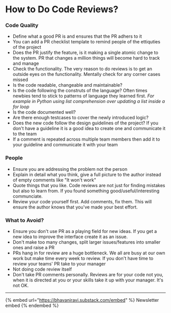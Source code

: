 # How to Do Code Reviews?

### Code Quality

- Define what a good PR is and ensures that the PR adhers to it
- You can add a PR checklist template to remind people of the ettiquties of the project
- Does the PR justify the feature, is it making a single atomic change to the system. PR that changes a million things will become hard to track and manage
- Check the functionality. The very reason to do reviews is to get an outside eyes on the functionality. Mentally check for any corner cases missed
- Is the code readable, changeable and maintainable?
- Is the code following the construts of the language? Often times newbies tend to stick to patterns of language they learned first. _For example in Python using list comprehension over updating a list inside a for loop_
- Is the code documented well?
- Are there enough testcases to cover the newly introduced logic?
- Does the new code follow the design guidelines of the project? If you don't have a guideline it is a good idea to create one and communicate it to the team
- If a comment is repeated across multiple team members then add it to your guideline and communicate it with your team

### People

- Ensure you are addressing the problem not the person
- Explain in detail what you think, give a full picture to the author instead of empty comments like "It won't work"
- Quote things that you like. Code reviews are not just for finding mistakes but also to learn from. If you found something good/useful/interesting communciate.
- Review your code yourself first. Add comments, fix them. This will ensure the author knows that you've made your best effort.

### What to Avoid?

- Ensure you don't use PR as a playing field for new ideas. If you get a new idea to improve the interface create it as an issue.
- Don't make too many changes, split larger issues/features into smaller ones and raise a PR
- PRs hang in for review are a huge bottleneck. We all are busy at our own work but make time every week to review. If you don't have time to review your teams' PR take to your manager
- Not doing code review itself
- Don't take PR comments personally. Reviews are for your code not you, when it is directed at you or your skills take it up with your manager. It's not OK.

---

{% embed url="https://bhavaniravi.substack.com/embed" %}
Newsletter embed
{% endembed %}
